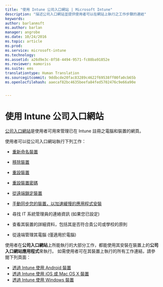 ```yaml
---
title: "使用 Intune 公司入口網站 | Microsoft Intune"
description: "描述公司入口網站並提供使用者可以在網站上執行之工作步驟的連結"
keywords: 
author: barlanmsft
ms.author: barlan
manager: angrobe
ms.date: 10/24/2016
ms.topic: article
ms.prod: 
ms.service: microsoft-intune
ms.technology: 
ms.assetid: a26d9e3c-8f58-4494-9571-fc88ba91852e
ms.reviewer: mamoriss
ms.suite: ems
translationtype: Human Translation
ms.sourcegitcommit: 9ddbcde20fac83289c4622f69538ff00fa0cb65b
ms.openlocfilehash: aaecaf82bc4635beefa84fed5702476c9e66a90e


---
```


# <a name="using-the-intune-company-portal-website"></a>使用 Intune 公司入口網站
[公司入口網站](http://portal.manage.microsoft.com)是使用者可用來管理已在 Intune 註冊之電腦和裝置的網頁。

使用者可以從公司入口網站執行下列工作：

-   [重新命名裝置](rename-your-device-cpwebsite.md)

-   [移除裝置](remove-your-device-cpwebsite.md)

-   [重設裝置](reset-your-device-cpwebsite.md)

-   [重設裝置密碼](reset-your-passcode-cpwebsite.md)

-   [從遠端鎖定裝置](remote-lock-your-device-cpwebsite.md)

-   [手動同步您的裝置，以加速緩慢的應用程式安裝](sync-your-device-manually-cpwebsite.md)

-   尋找 IT 系統管理員的連絡資訊 (如果您已設定)

-   查看其裝置的詳細資料，包括其是否符合貴公司或學校的原則

-   從遠端管理其電腦 (僅適用於電腦)

使用者在**公司入口網站**上所能執行的大部分工作，都能使用其安裝在裝置上的**公司入口網站應用程式**來執行。 如需使用者可在其裝置上執行的所有工作連結，請參閱下列頁面：

- [透過 Intune 使用 Android 裝置](using-your-android-device-with-intune.md)
- [透過 Intune 使用 iOS 或 Mac OS X 裝置](using-your-ios-or-mac-os-x-device-with-intune.md)
- [透過 Intune 使用 Windows 裝置](using-your-windows-device-with-intune.md)



<!--HONumber=Nov16_HO1-->


